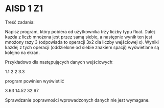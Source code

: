 # AISD 1 Z1

Treść zadania:

Napisz program, który pobiera od użytkownika trzy liczby typu float. Dalej każda z liczb mnożona jest przez samą siebie, a następnie wynik ten jest mnożony razy 3 (odpowiada to operacji 3x2 dla liczby wejściowej x). Wyniki każdej z tych operacji (oddzielone od siebie znakiem spacji) wyświetlane są kolejno na ekran.

Przykładowo dla następujących danych wejściowych:

1.1 2.2 3.3

program powinien wyświetlić

3.63 14.52 32.67

Sprawdzanie poprawności wprowadzonych danych nie jest wymagane.
